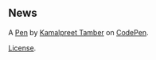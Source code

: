 News
----


A [Pen](https://codepen.io/KST982/pen/qYgvpO) by [Kamalpreet Tamber](https://codepen.io/KST982) on [CodePen](https://codepen.io).

[License](https://codepen.io/KST982/pen/qYgvpO/license).